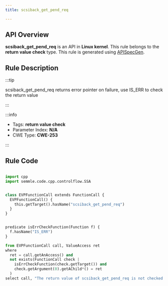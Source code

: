 ```yaml
---
title: scsiback_get_pend_req

---
```



## API Overview
**scsiback_get_pend_req** is an API in **Linux kernel**. This rule belongs to the **return value check** type. This rule is generated using [APISpecGen](../../tools/APISpecGen).
## Rule Description

:::tip

scsiback_get_pend_req returns error pointer on failure, use IS_ERR to check the return value

:::

:::info

- Tags: **return value check**
- Parameter Index: **N/A**
- CWE Type: **CWE-253**

:::

## Rule Code
```python

import cpp
import semmle.code.cpp.controlflow.SSA


class EVPFunctionCall extends FunctionCall {
  EVPFunctionCall() {
    this.getTarget().hasName("scsiback_get_pend_req")
  }
}


predicate isErrCheckFunction(Function f) {
  f.hasName("IS_ERR") 
}

from EVPFunctionCall call, ValueAccess ret
where
  ret = call.getAnAccess() and
  not exists(FunctionCall check |
    isErrCheckFunction(check.getTarget()) and
    check.getArgument(0).getAChild*() = ret
  )
select call, "The return value of scsiback_get_pend_req is not checked with IS_ERR."
    
```